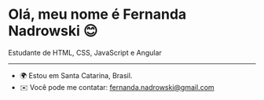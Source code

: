 Olá, meu nome é Fernanda Nadrowski 😊
==================================

Estudante de HTML, CSS, JavaScript e Angular

-------------------------

* 🌍  Estou em Santa Catarina, Brasil.
* ✉️  Você pode me contatar: [fernanda.nadrowski@gmail.com](mailto:fernanda.nadrowski@gmail.com) 



